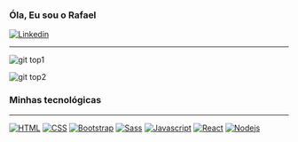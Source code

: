 ### Óla, Eu sou o Rafael 


[![Linkedin](https://img.shields.io/badge/LinkedIn-0077B5?style=for-the-badge&logo=linkedin&logoColor=white)](https://www.linkedin.com/in/rafael-lopes-do-nascimento-517a22247)

<hr>

  
  ![git top1](	https://github-readme-stats.vercel.app/api?username=RafaelLopesDoNascimento&theme=blue-green)
  
![git top2](https://github-readme-stats.vercel.app/api/top-langs/?username=RafaelLopesDoNascimento&theme=blue-green)





### Minhas tecnológicas 

<hr/>

[ ![HTML](https://img.shields.io/badge/HTML5-E34F26?style=for-the-badge&logo=html5&logoColor=white
)](https://github.com/RafaelLopesDoNascimento)
[![CSS](https://img.shields.io/badge/CSS3-1572B6?style=for-the-badge&logo=css3&logoColor=white)](https://github.com/RafaelLopesDoNascimento)
[![Bootstrap](https://img.shields.io/badge/Bootstrap-563D7C?style=for-the-badge&logo=bootstrap&logoColor=white)](https://github.com/RafaelLopesDoNascimento)
[![Sass](https://img.shields.io/badge/Sass-CC6699?style=for-the-badge&logo=sass&logoColor=white)](https://github.com/RafaelLopesDoNascimento)
[![Javascript](https://img.shields.io/badge/JavaScript-323330?style=for-the-badge&logo=javascript&logoColor=F7DF1E)](https://github.com/RafaelLopesDoNascimento)
[![React](https://img.shields.io/badge/React-20232A?style=for-the-badge&logo=react&logoColor=61DAFB)](https://github.com/RafaelLopesDoNascimento)
[![Nodejs](https://img.shields.io/badge/Node.js-43853D?style=for-the-badge&logo=node.js&logoColor=white)](https://github.com/RafaelLopesDoNascimento)
